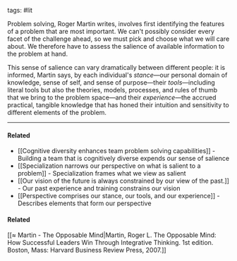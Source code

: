 tags: #lit 

Problem solving, Roger Martin writes, involves first identifying the features of a problem that are most important. We can't possibly consider every facet of the challenge ahead, so we must pick and choose what we will care about. We therefore have to assess the salience of available information to the problem at hand. 

This sense of salience can vary dramatically between different people: it is informed, Martin says, by each individual's *stance*—our personal domain of knowledge, sense of self, and sense of purpose—their *tools*—including literal tools but also the theories, models, processes, and rules of thumb that we bring to the problem space—and their *experience*—the accrued practical, tangible knowledge that has honed their intuition and sensitivity to different elements of the problem. 

---
#### Related
- [[Cognitive diversity enhances team problem solving capabilities]] - Building a team that is cognitively diverse expends our sense of salience
- [[Specialization narrows our perspective on what is salient to a problem]] - Specialization frames what we view as salient
- [[Our vision of the future is always constrained by our view of the past.]] - Our past experience and training constrains our vision
- [[Perspective comprises our stance, our tools, and our experience]] - Describes elements that form our perspective

#### Related
[[≈ Martin - The Opposable Mind|Martin, Roger L. The Opposable Mind: How Successful Leaders Win Through Integrative Thinking. 1st edition. Boston, Mass: Harvard Business Review Press, 2007.]]